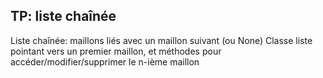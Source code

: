 ## TP: liste chaînée

Liste chaînée: maillons liés avec un maillon suivant (ou None)
Classe liste pointant vers un premier maillon, et méthodes pour accéder/modifier/supprimer le n-ième maillon
